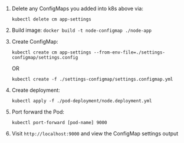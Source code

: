 1. Delete any ConfigMaps you added into k8s above via:

    `kubectl delete cm app-settings`

2. Build image: `docker build -t node-configmap ./node-app`
3. Create ConfigMap:

    `kubectl create cm app-settings --from-env-file=./settings-configmap/settings.config`

    OR

    `kubectl create -f ./settings-configmap/settings.configmap.yml`

4. Create deployment:

    `kubectl apply -f ./pod-deployment/node.deployment.yml`

5. Port forward the Pod:

    `kubectl port-forward [pod-name] 9000`

6. Visit `http://localhost:9000` and view the ConfigMap settings output